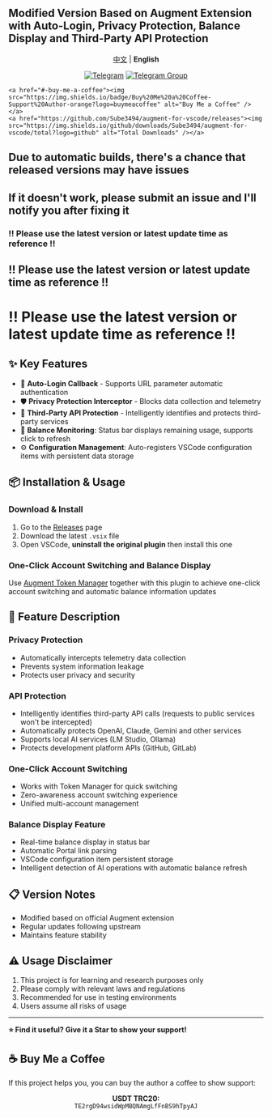 <!--
 * @Date: 2025-09-21 12:51:36
 * @Author: Sube
 * @FilePath: README.en.md
 * @LastEditTime: 2025-09-21 12:53:58
 * @Description:
-->
## Modified Version Based on Augment Extension with Auto-Login, Privacy Protection, Balance Display and Third-Party API Protection

<p align="center">
    <a href="README.md">中文</a> | <strong>English</strong>
</p>

<p align="center">
    <a href="https://t.me/Sube3494"><img src="https://img.shields.io/badge/Telegram-Sube3494-yellow?logo=telegram" alt="Telegram" title="Telegram" /></a>
    <a href="https://t.me/+1RVvmZMw8s1hNDE1"><img src="https://img.shields.io/badge/Telegram-Join%20Group-blue?logo=telegram" alt="Telegram Group" title="Telegram Group" /></a>

    <a href="#-buy-me-a-coffee"><img src="https://img.shields.io/badge/Buy%20Me%20a%20Coffee-Support%20Author-orange?logo=buymeacoffee" alt="Buy Me a Coffee" /></a>
    <a href="https://github.com/Sube3494/augment-for-vscode/releases"><img src="https://img.shields.io/github/downloads/Sube3494/augment-for-vscode/total?logo=github" alt="Total Downloads" /></a>
</p>

## Due to automatic builds, there's a chance that released versions may have issues
## If it doesn't work, please submit an issue and I'll notify you after fixing it

### !! Please use the latest version or latest update time as reference !!
## !! Please use the latest version or latest update time as reference !!
# !! Please use the latest version or latest update time as reference !!

## ✨ Key Features

- 🔄 **Auto-Login Callback** - Supports URL parameter automatic authentication
- 🛡️ **Privacy Protection Interceptor** - Blocks data collection and telemetry
- 🤖 **Third-Party API Protection** - Intelligently identifies and protects third-party services
- 🔋 **Balance Monitoring**: Status bar displays remaining usage, supports click to refresh
- ⚙️ **Configuration Management**: Auto-registers VSCode configuration items with persistent data storage

## 📦 Installation & Usage

### Download & Install

1. Go to the [Releases](https://github.com/Sube3494/augment-for-vscode/releases) page
2. Download the latest `.vsix` file
3. Open VSCode, **uninstall the original plugin** then install this one

### One-Click Account Switching and Balance Display

Use [Augment Token Manager](https://github.com/zhaochengcube/augment-token-mng) together with this plugin to achieve one-click account switching and automatic balance information updates

## 🔧 Feature Description

### Privacy Protection
- Automatically intercepts telemetry data collection
- Prevents system information leakage
- Protects user privacy and security

### API Protection
- Intelligently identifies third-party API calls (requests to public services won't be intercepted)
- Automatically protects OpenAI, Claude, Gemini and other services
- Supports local AI services (LM Studio, Ollama)
- Protects development platform APIs (GitHub, GitLab)

### One-Click Account Switching
- Works with Token Manager for quick switching
- Zero-awareness account switching experience
- Unified multi-account management

### Balance Display Feature
- Real-time balance display in status bar
- Automatic Portal link parsing
- VSCode configuration item persistent storage
- Intelligent detection of AI operations with automatic balance refresh

## 📋 Version Notes

- Modified based on official Augment extension
- Regular updates following upstream
- Maintains feature stability

## ⚠️ Usage Disclaimer

1. This project is for learning and research purposes only
2. Please comply with relevant laws and regulations
3. Recommended for use in testing environments
4. Users assume all risks of usage

---

**⭐ Find it useful? Give it a Star to show your support!**

## ☕ Buy Me a Coffee

If this project helps you, you can buy the author a coffee to show support:

<p align="center">
    <strong>USDT TRC20:</strong><br>
    <code>TE2rgD94wsidWpMBQNAmgLfFnBS9hTpyAJ</code>
</p>
